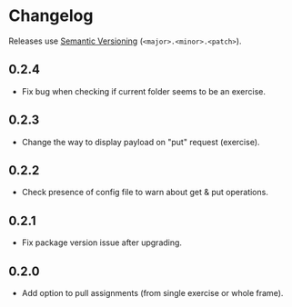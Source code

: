 # Changelog

Releases use [Semantic Versioning](https://semver.org/) (`<major>.<minor>.<patch>`).

## 0.2.4

- Fix bug when checking if current folder seems to be an exercise.

## 0.2.3

- Change the way to display payload on "put" request (exercise).

## 0.2.2

- Check presence of config file to warn about get & put operations.

## 0.2.1

- Fix package version issue after upgrading.

## 0.2.0

- Add option to pull assignments (from single exercise or whole frame).

